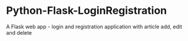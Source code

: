 # Python-Flask-LoginRegistration
A Flask web app - login and registration application with article add, edit and delete 
